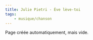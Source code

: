 ```yaml
---
title: Julie Pietri - Ève lève-toi
tags:
    - musique/chanson
---
```


Page créée automatiquement, mais vide.
